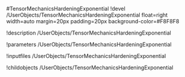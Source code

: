 <!-- MOOSE Object Documentation Stub: Remove this when content is added. -->
#TensorMechanicsHardeningExponential
!devel /UserObjects/TensorMechanicsHardeningExponential float=right width=auto margin=20px padding=20px background-color=#F8F8F8

!description /UserObjects/TensorMechanicsHardeningExponential

!parameters /UserObjects/TensorMechanicsHardeningExponential

!inputfiles /UserObjects/TensorMechanicsHardeningExponential

!childobjects /UserObjects/TensorMechanicsHardeningExponential
